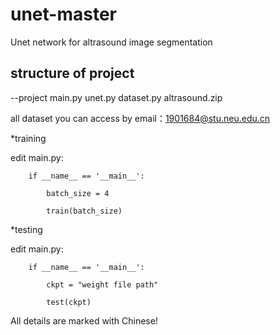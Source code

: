# unet-master

Unet network for altrasound image segmentation

## structure of project

  --project
  	main.py
	unet.py
	dataset.py
  	altrasound.zip

all dataset you can access by email：1901684@stu.neu.edu.cn

*training

edit main.py:

		if __name__ == '__main__':
		
    		batch_size = 4
		
    		train(batch_size)


*testing

edit main.py:

		if __name__ == '__main__':
		
			ckpt = "weight file path"
			
			test(ckpt)


All details are marked with Chinese!
